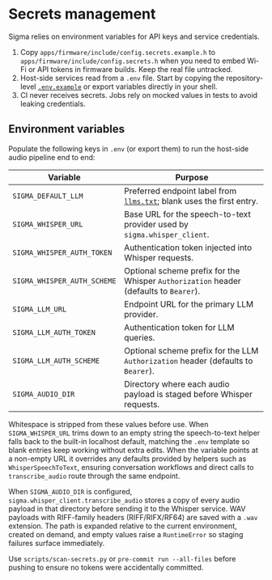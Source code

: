 # Secrets management

Sigma relies on environment variables for API keys and service credentials.

1. Copy `apps/firmware/include/config.secrets.example.h` to
   `apps/firmware/include/config.secrets.h` when you need to embed Wi-Fi or API
   tokens in firmware builds. Keep the real file untracked.
2. Host-side services read from a `.env` file. Start by copying the
   repository-level [`.env.example`](../../.env.example) or export variables
   directly in your shell.
3. CI never receives secrets. Jobs rely on mocked values in tests to avoid
   leaking credentials.

## Environment variables

Populate the following keys in `.env` (or export them) to run the host-side
audio pipeline end to end:

| Variable | Purpose |
| --- | --- |
| `SIGMA_DEFAULT_LLM` | Preferred endpoint label from [`llms.txt`](../../llms.txt); blank uses the first entry. |
| `SIGMA_WHISPER_URL` | Base URL for the speech-to-text provider used by `sigma.whisper_client`. |
| `SIGMA_WHISPER_AUTH_TOKEN` | Authentication token injected into Whisper requests. |
| `SIGMA_WHISPER_AUTH_SCHEME` | Optional scheme prefix for the Whisper `Authorization` header (defaults to `Bearer`). |
| `SIGMA_LLM_URL` | Endpoint URL for the primary LLM provider. |
| `SIGMA_LLM_AUTH_TOKEN` | Authentication token for LLM queries. |
| `SIGMA_LLM_AUTH_SCHEME` | Optional scheme prefix for the LLM `Authorization` header (defaults to `Bearer`). |
| `SIGMA_AUDIO_DIR` | Directory where each audio payload is staged before Whisper requests. |

Whitespace is stripped from these values before use. When `SIGMA_WHISPER_URL`
trims down to an empty string the speech-to-text helper falls back to the
built-in localhost default, matching the `.env` template so blank entries keep
working without extra edits.
When the variable points at a non-empty URL it overrides any defaults provided
by helpers such as `WhisperSpeechToText`, ensuring conversation workflows and
direct calls to `transcribe_audio` route through the same endpoint.

When `SIGMA_AUDIO_DIR` is configured, `sigma.whisper_client.transcribe_audio`
stores a copy of every audio payload in that directory before sending it to the
Whisper service. WAV payloads with RIFF-family headers (RIFF/RIFX/RF64) are
saved with a `.wav` extension. The path is expanded relative to the current
environment, created on demand, and empty values raise a `RuntimeError` so
staging failures surface immediately.

Use `scripts/scan-secrets.py` or `pre-commit run --all-files` before pushing to
ensure no tokens were accidentally committed.
